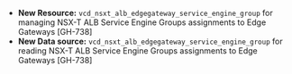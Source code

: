 * **New Resource:** `vcd_nsxt_alb_edgegateway_service_engine_group` for managing NSX-T ALB Service Engine Groups
  assignments to Edge Gateways [GH-738]
* **New Data source:** `vcd_nsxt_alb_edgegateway_service_engine_group` for reading NSX-T ALB Service Engine Groups
  assignments to Edge Gateways [GH-738]
